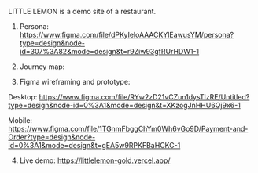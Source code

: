 LITTLE LEMON is a demo site of a restaurant.


1. Persona: https://www.figma.com/file/dPKyIeloAAACKYlEawusYM/persona?type=design&node-id=307%3A82&mode=design&t=r9Ziw93gfRUrHDW1-1

2. Journey map:

3. Figma wireframing and prototype: 

  Desktop: https://www.figma.com/file/RYw2zD21vCZun1dysTlzRE/Untitled?type=design&node-id=0%3A1&mode=design&t=XKzogJnHHU6Qj9x6-1

  Mobile: https://www.figma.com/file/1TGnmFbggChYm0Wh6vGo9D/Payment-and-Order?type=design&node-id=0%3A1&mode=design&t=gEA5w9RPKFBaHCKC-1

4. Live demo: https://littlelemon-gold.vercel.app/ 
